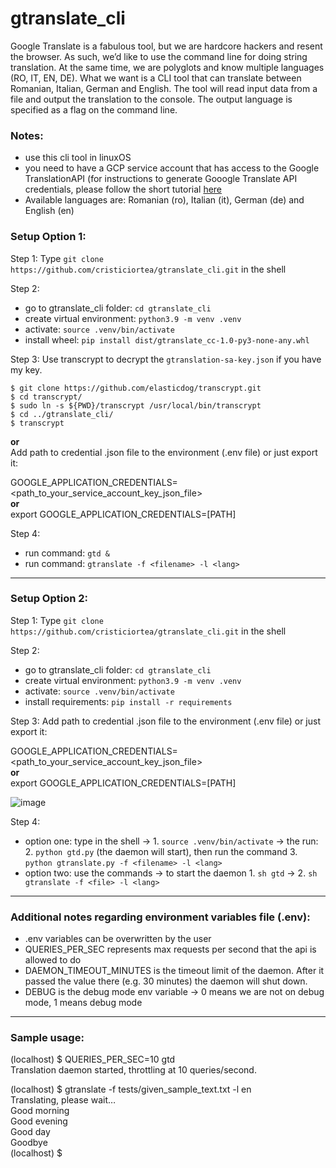 # gtranslate_cli
Google Translate is a fabulous tool, but we are hardcore hackers and resent the browser. As such, we’d like to use the command line for doing string translation. At the same time, we are polyglots and know multiple languages (RO, IT, EN, DE). What we want is a CLI tool that can translate between Romanian, Italian, German and English. The tool will read input data from a file and output the translation to the console. The output language is specified as a flag on the command line.

### Notes:
- use this cli tool in linuxOS
- you need to have a GCP service account that has access to the Google TranslationAPI
(for instructions to generate Gooogle Translate API credentials, please follow the short tutorial [here](https://codelabs.developers.google.com/codelabs/cloud-translation-python3#0)
- Available languages are: Romanian (ro), Italian (it), German (de) and English (en)
### Setup Option 1:
Step 1:
Type
`git clone https://github.com/cristiciortea/gtranslate_cli.git`
in the shell  

Step 2:
- go to gtranslate_cli folder: `cd gtranslate_cli`
- create virtual environment: `python3.9 -m venv .venv`
- activate: `source .venv/bin/activate`
- install wheel: `pip install dist/gtranslate_cc-1.0-py3-none-any.whl`

Step 3:
Use transcrypt to decrypt the `gtranslation-sa-key.json` if you have my key.
```
$ git clone https://github.com/elasticdog/transcrypt.git
$ cd transcrypt/
$ sudo ln -s ${PWD}/transcrypt /usr/local/bin/transcrypt
$ cd ../gtranslate_cli/
$ transcrypt
```

**or**  
Add path to credential .json file to the environment (.env file) or just export it:
  
GOOGLE_APPLICATION_CREDENTIALS=<path_to_your_service_account_key_json_file>  
**or**  
export GOOGLE_APPLICATION_CREDENTIALS=[PATH]

Step 4:
- run command: `gtd &`
- run command: `gtranslate -f <filename> -l <lang> `

---
### Setup Option 2:
Step 1:
Type
`git clone https://github.com/cristiciortea/gtranslate_cli.git`
in the shell

Step 2:
- go to gtranslate_cli folder: `cd gtranslate_cli`
- create virtual environment: `python3.9 -m venv .venv`
- activate: `source .venv/bin/activate`
- install requirements: `pip install -r requirements`

Step 3:
Add path to credential .json file to the environment (.env file) or just export it:

GOOGLE_APPLICATION_CREDENTIALS=<path_to_your_service_account_key_json_file>  
**or**  
export GOOGLE_APPLICATION_CREDENTIALS=[PATH]

![image](https://user-images.githubusercontent.com/74206863/171264753-ef0a8dbb-de37-43ed-a39e-7638ae38859d.png)  

Step 4:
- option one: type in the shell -> 1. `source .venv/bin/activate` -> the run: 2. `python gtd.py` (the daemon will start), then run the command 3. `python gtranslate.py -f <filename> -l <lang> `
- option two: use the commands -> to start the daemon 1. `sh gtd` -> 2. `sh gtranslate -f <file> -l <lang>`
---
### Additional notes regarding environment variables file (.env):
- .env variables can be overwritten by the user
- QUERIES_PER_SEC represents max requests per second that the api is allowed to do
- DAEMON_TIMEOUT_MINUTES is the timeout limit of the daemon. After it passed the value there (e.g. 30 minutes) the daemon will shut down.
- DEBUG is the debug mode env variable -> 0 means we are not on debug mode, 1 means debug mode
---
### Sample usage:  
(localhost) $ QUERIES_PER_SEC=10 gtd  
Translation daemon started, throttling at 10 queries/second.  

(localhost) $ gtranslate -f tests/given_sample_text.txt -l en  
Translating, please wait…  
Good morning  
Good evening  
Good day  
Goodbye  
(localhost) $  
